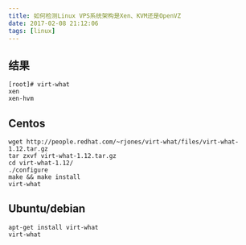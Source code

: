 ```yaml
---
title: 如何检测Linux VPS系统架构是Xen、KVM还是OpenVZ
date: 2017-02-08 21:12:06
tags: [linux]
---
```

结果
---
```
[root]# virt-what
xen
xen-hvm
```

Centos
---
```
wget http://people.redhat.com/~rjones/virt-what/files/virt-what-1.12.tar.gz
tar zxvf virt-what-1.12.tar.gz
cd virt-what-1.12/
./configure
make && make install
virt-what
```

Ubuntu/debian
---
```
apt-get install virt-what
virt-what
```